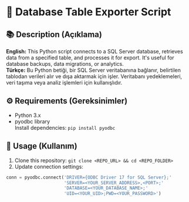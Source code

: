 # 📄 **Database Table Exporter Script**  
## 📚 **Description (Açıklama)**  
**English:** This Python script connects to a SQL Server database, retrieves data from a specified table, and processes it for export. It's useful for database backups, data migrations, or analytics.  
**Türkçe:** Bu Python betiği, bir SQL Server veritabanına bağlanır, belirtilen tablodan verileri alır ve dışa aktarmak için işler. Veritabanı yedeklemeleri, veri taşıma veya analiz işlemleri için kullanışlıdır.  

## ⚙️ **Requirements (Gereksinimler)**  
- Python 3.x  
- pyodbc library  
Install dependencies: `pip install pyodbc`  

## 🚀 **Usage (Kullanım)**  
1. Clone this repository: `git clone <REPO_URL> && cd <REPO_FOLDER>`  
2. Update connection settings:  
```python  
conn = pyodbc.connect('DRIVER={ODBC Driver 17 for SQL Server};'  
                      'SERVER=<YOUR_SERVER_ADDRESS>,<PORT>;'  
                      'DATABASE=<YOUR_DATABASE_NAME>;'  
                      'UID=<YOUR_UID>;PWD=<YOUR_PASSWORD>')  
